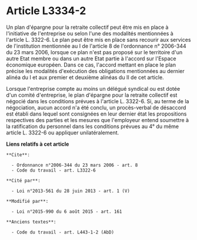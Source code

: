 # Article L3334-2

Un plan d'épargne pour la retraite collectif peut être mis en place à l'initiative de l'entreprise ou selon l'une des
modalités mentionnées à l'article L. 3322-6. Le plan peut être mis en place  sans recourir aux services de l'institution
mentionnée au I de l'article 8 de l'ordonnance n° 2006-344 du 23 mars 2006, lorsque ce plan n'est pas proposé sur le
territoire d'un autre Etat membre ou dans un autre Etat partie à l'accord sur l'Espace économique européen. Dans ce cas,
l'accord mettant en place le plan précise les modalités d'exécution des obligations mentionnées au dernier alinéa du I et aux
premier et deuxième alinéas du II de cet article. 

Lorsque l'entreprise compte au moins un délégué syndical ou est dotée d'un comité d'entreprise, le plan d'épargne pour la
retraite collectif est négocié dans les conditions prévues à l'article L. 3322-6. Si, au terme de la négociation, aucun
accord n'a été conclu, un procès-verbal de désaccord est établi dans lequel sont consignées en leur dernier état les
propositions respectives des parties et les mesures que l'employeur entend soumettre à la ratification du personnel dans les
conditions prévues au 4° du même article L. 3322-6 ou appliquer unilatéralement.

**Liens relatifs à cet article**

	**Cite**:

	  - Ordonnance n°2006-344 du 23 mars 2006 - art. 8
	  - Code du travail - art. L3322-6

	**Cité par**:

	  - Loi n°2013-561 du 28 juin 2013 - art. 1 (V)

	**Modifié par**:

	  - Loi n°2015-990 du 6 août 2015 - art. 161

	**Anciens textes**:

	  - Code du travail - art. L443-1-2 (AbD)
